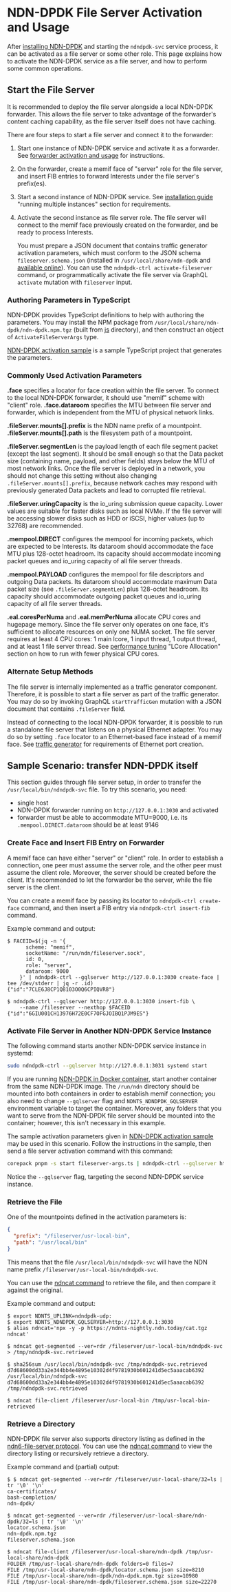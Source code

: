 # NDN-DPDK File Server Activation and Usage

After [installing NDN-DPDK](INSTALL.md) and starting the `ndndpdk-svc` service process, it can be activated as a file server or some other role.
This page explains how to activate the NDN-DPDK service as a file server, and how to perform some common operations.

## Start the File Server

It is recommended to deploy the file server alongside a local NDN-DPDK forwarder.
This allows the file server to take advantage of the forwarder's content caching capability, as the file server itself does not have caching.

There are four steps to start a file server and connect it to the forwarder:

1. Start one instance of NDN-DPDK service and activate it as a forwarder.
   See [forwarder activation and usage](forwarder.md) for instructions.

2. On the forwarder, create a memif face of "server" role for the file server, and insert FIB entries to forward Interests under the file server's prefix(es).

3. Start a second instance of NDN-DPDK service.
   See [installation guide](INSTALL.md) "running multiple instances" section for requirements.

4. Activate the second instance as file server role.
   The file server will connect to the memif face previously created on the forwarder, and be ready to process Interests.

   You must prepare a JSON document that contains traffic generator activation parameters, which must conform to the JSON schema `fileserver.schema.json` (installed in `/usr/local/share/ndn-dpdk` and [available online](https://ndn-dpdk.ndn.today/schema/fileserver.schema.json)).
   You can use the `ndndpdk-ctrl activate-fileserver` command, or programmatically activate the file server via GraphQL `activate` mutation with `fileserver` input.

### Authoring Parameters in TypeScript

NDN-DPDK provides TypeScript definitions to help with authoring the parameters.
You may install the NPM package from `/usr/local/share/ndn-dpdk/ndn-dpdk.npm.tgz` (built from [js](../js) directory), and then construct an object of `ActivateFileServerArgs` type.

[NDN-DPDK activation sample](../sample/activate) is a sample TypeScript project that generates the parameters.

### Commonly Used Activation Parameters

**.face** specifies a locator for face creation within the file server.
To connect to the local NDN-DPDK forwarder, it should use "memif" scheme with "client" role.
**.face.dataroom** specifies the MTU between file server and forwarder, which is independent from the MTU of physical network links.

**.fileServer.mounts\[\].prefix** is the NDN name prefix of a mountpoint.
**.fileServer.mounts\[\].path** is the filesystem path of a mountpoint.

**.fileServer.segmentLen** is the payload length of each file segment packet (except the last segment).
It should be small enough so that the Data packet size (containing name, payload, and other fields) stays below the MTU of most network links.
Once the file server is deployed in a network, you should not change this setting without also changing `.fileServer.mounts[].prefix`, because network caches may respond with previously generated Data packets and lead to corrupted file retrieval.

**.fileServer.uringCapacity** is the io\_uring submission queue capacity.
Lower values are suitable for faster disks such as local NVMe.
If the file server will be accessing slower disks such as HDD or iSCSI, higher values (up to 32768) are recommended.

**.mempool.DIRECT** configures the mempool for incoming packets, which are expected to be Interests.
Its dataroom should accommodate the face MTU plus 128-octet headroom.
Its capacity should accommodate incoming packet queues and io\_uring capacity of all file server threads.

**.mempool.PAYLOAD** configures the mempool for file descriptors and outgoing Data packets.
Its dataroom should accommodate maximum Data packet size (see `.fileServer.segmentLen`) plus 128-octet headroom.
Its capacity should accommodate outgoing packet queues and io\_uring capacity of all file server threads.

**.eal.coresPerNuma** and **.eal.memPerNuma** allocate CPU cores and hugepage memory.
Since the file server only operates on one face, it's sufficient to allocate resources on only one NUMA socket.
The file server requires at least 4 CPU cores: 1 main lcore, 1 input thread, 1 output thread, and at least 1 file server thread.
See [performance tuning](tuning.md) "LCore Allocation" section on how to run with fewer physical CPU cores.

### Alternate Setup Methods

The file server is internally implemented as a traffic generator component.
Therefore, it is possible to start a file server as part of the traffic generator.
You may do so by invoking GraphQL `startTrafficGen` mutation with a JSON document that contains `.fileServer` field.

Instead of connecting to the local NDN-DPDK forwarder, it is possible to run a standalone file server that listens on a physical Ethernet adapter.
You may do so by setting `.face` locator to an Ethernet-based face instead of a memif face.
See [traffic generator](trafficgen.md) for requirements of Ethernet port creation.

## Sample Scenario: transfer NDN-DPDK itself

This section guides through file server setup, in order to transfer the `/usr/local/bin/ndndpdk-svc` file.
To try this scenario, you need:

* single host
* NDN-DPDK forwarder running on `http://127.0.0.1:3030` and activated
* forwarder must be able to accommodate MTU=9000, i.e. its `.mempool.DIRECT.dataroom` should be at least 9146

### Create Face and Insert FIB Entry on Forwarder

A memif face can have either "server" or "client" role.
In order to establish a connection, one peer must assume the server role, and the other peer must assume the client role.
Moreover, the server should be created before the client.
It's recommended to let the forwarder be the server, while the file server is the client.

You can create a memif face by passing its locator to `ndndpdk-ctrl create-face` command, and then insert a FIB entry via `ndndpdk-ctrl insert-fib` command.

Example command and output:

```shell
$ FACEID=$(jq -n '{
      scheme: "memif",
      socketName: "/run/ndn/fileserver.sock",
      id: 0,
      role: "server",
      dataroom: 9000
    }' | ndndpdk-ctrl --gqlserver http://127.0.0.1:3030 create-face | tee /dev/stderr | jq -r .id)
{"id":"7CLE6J8CP1Q8103O0Q6CPIQVR8"}

$ ndndpdk-ctrl --gqlserver http://127.0.0.1:3030 insert-fib \
    --name /fileserver --nexthop $FACEID
{"id":"6GIU001CH13976H72E0CF7OFGJOIBQ1PJM9ES"}
```

### Activate File Server in Another NDN-DPDK Service Instance

The following command starts another NDN-DPDK service instance in systemd:

```bash
sudo ndndpdk-ctrl --gqlserver http://127.0.0.1:3031 systemd start
```

If you are running [NDN-DPDK in Docker container](Docker.md), start another container from the same NDN-DPDK image.
The `/run/ndn` directory should be mounted into both containers in order to establish memif connection; you also need to change `--gqlserver` flag and `NDNTS_NDNDPDK_GQLSERVER` environment variable to target the container.
Moreover, any folders that you want to serve from the NDN-DPDK file server should be mounted into the container; however, this isn't necessary in this example.

The sample activation parameters given in [NDN-DPDK activation sample](../sample/activate) may be used in this scenario.
Follow the instructions in the sample, then send a file server activation command with this command:

```bash
corepack pnpm -s start fileserver-args.ts | ndndpdk-ctrl --gqlserver http://127.0.0.1:3031 activate-fileserver
```

Notice the `--gqlserver` flag, targeting the second NDN-DPDK service instance.

### Retrieve the File

One of the mountpoints defined in the activation parameters is:

```json
{
  "prefix": "/fileserver/usr-local-bin",
  "path": "/usr/local/bin"
}
```

This means that the file `/usr/local/bin/ndndpdk-svc` will have the NDN name prefix `/fileserver/usr-local-bin/ndndpdk-svc`.

You can use the [ndncat command](https://ndnts-docs.ndn.today/typedoc/modules/cat.html) to retrieve the file, and then compare it against the original.

Example command and output:

```shell
$ export NDNTS_UPLINK=ndndpdk-udp:
$ export NDNTS_NDNDPDK_GQLSERVER=http://127.0.0.1:3030
$ alias ndncat='npx -y -p https://ndnts-nightly.ndn.today/cat.tgz ndncat'

$ ndncat get-segmented --ver=rdr /fileserver/usr-local-bin/ndndpdk-svc > /tmp/ndndpdk-svc.retrieved

$ sha256sum /usr/local/bin/ndndpdk-svc /tmp/ndndpdk-svc.retrieved
d7d68600dd33a2e344bb4e4895e10302d4f9781930b601241d5ec5aaacab6392  /usr/local/bin/ndndpdk-svc
d7d68600dd33a2e344bb4e4895e10302d4f9781930b601241d5ec5aaacab6392  /tmp/ndndpdk-svc.retrieved

$ ndncat file-client /fileserver/usr-local-bin /tmp/usr-local-bin-retrieved
```

### Retrieve a Directory

NDN-DPDK file server also supports directory listing as defined in the [ndn6-file-server protocol](https://github.com/yoursunny/ndn6-tools/blob/main/file-server.md).
You can use the [ndncat command](https://ndnts-docs.ndn.today/typedoc/modules/cat.html) to view the directory listing or recursively retrieve a directory.

Example command and (partial) output:

```shell
$ $ ndncat get-segmented --ver=rdr /fileserver/usr-local-share/32=ls | tr '\0' '\n'
ca-certificates/
bash-completion/
ndn-dpdk/

$ ndncat get-segmented --ver=rdr /fileserver/usr-local-share/ndn-dpdk/32=ls | tr '\0' '\n'
locator.schema.json
ndn-dpdk.npm.tgz
fileserver.schema.json

$ ndncat file-client /fileserver/usr-local-share/ndn-dpdk /tmp/usr-local-share/ndn-dpdk
FOLDER /tmp/usr-local-share/ndn-dpdk folders=0 files=7
FILE /tmp/usr-local-share/ndn-dpdk/locator.schema.json size=8210
FILE /tmp/usr-local-share/ndn-dpdk/ndn-dpdk.npm.tgz size=10980
FILE /tmp/usr-local-share/ndn-dpdk/fileserver.schema.json size=22270
```
